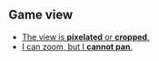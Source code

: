 ## Game view
- [The view is **pixelated** or **cropped**.](Game%20View/Game%20View%20Zoom.md)
- [I can zoom, but I **cannot pan**.](Game%20View/Game%20View%20Pan.md)